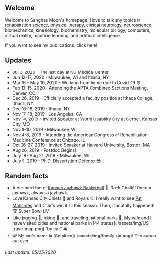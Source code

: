 ## Welcome

Welcome to Sanghee Moon's homepage. I love to talk any topics in rehabilitation science, physical therapy, clinical neurology, neuroscience, biomechanics, kinesiology, biochemistry, molecular biology, computers, virtual reality, machine learning, and artificial intelligence.

If you want to see my publications, [click here](./posts/publications/publications.md)!

## Updates
* Jul 3, 2020 - The last day at KU Medical Center.
* Jun 12-17, 2020 - Milwaukee, WI and Ithaca, NY
* Mar 16 - May 19, 2020 - Working from home due to Covid-19 :fearful:
* Feb 13-15, 2020 - Attending the APTA Combined Sections Meeting, Denver, CO.
* Dec 26, 2019 - Officially accepted a faculty position at Ithaca College, Ithaca, NY.
* Dec 16-18, 2019 - Ithaca, NY
* Nov 17-18, 2019 - Los Angeles, CA
* Nov 14, 2019 - Invited Speaker at World Usability Day at Cerner, Kansas City, MO
* Nov 8-10, 2019 - Milwaukee, WI
* Nov 4-8, 2019 - Attending the American Congress of Rehabilitation Medicine Conference at Chicago, IL
* Oct 26-27, 2019 - Invited Speaker at Harvard University, Boston, MA
* Aug 26, 2019 - Postdoc Begins!
* July 18- Aug 21, 2019 - Milwaukee, WI
* July 9, 2019 - Ph.D. Dissertation Defense :sunglasses:

## Random facts

* A die-hard fan of [Kansas Jayhawk Basketball](https://en.wikipedia.org/wiki/Kansas_Jayhawks_men%27s_basketball) :basketball:. Rock Chalk!! Once a jayhawk, always a jayhawk.
* Love Kansas City Chiefs :football: and Royals :baseball:. I really want to see [Pat Mahomes](https://en.wikipedia.org/wiki/Patrick_Mahomes) and Chiefs win it all this season. Then, it acutally happened! :trophy: [Super Bowl LIV](https://en.wikipedia.org/wiki/Super_Bowl_LIV)
* Like jogging :running:, hiking :mount_fuji:, and traveling national parks :evergreen_tree:. [My wife](https://hyunjung1031.github.io/) and I have visited cities and national parks in [44 states](./assets/img/US travel map.png) "by car" :oncoming_automobile:.
* :smile_cat: My cat's name is [Snickers](./assets/img/family pic.png)! The cutest cat ever.

###### Last update: 05/25/2020

